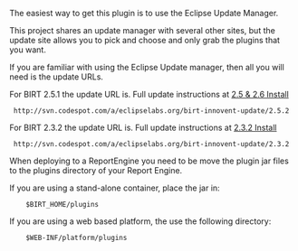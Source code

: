 The easiest way to get this plugin is to use the Eclipse Update Manager.

This project shares an update manager with several other sites, but the update site allows
you to pick and choose and only grab the plugins that you want.

If you are familiar with using the Eclipse Update manager, then all you will need is the update URLs.

For BIRT 2.5.1 the update URL is.  Full update instructions at [2.5 & 2.6 Install](http://code.google.com/a/eclipselabs.org/p/birt-innovent-update/wiki/install_251)
```
 http://svn.codespot.com/a/eclipselabs.org/birt-innovent-update/2.5.2
```

For BIRT 2.3.2 the update URL is.  Full update instructions at [2.3.2 Install](http://code.google.com/a/eclipselabs.org/p/birt-innovent-update/wiki/install_232)
```
 http://svn.codespot.com/a/eclipselabs.org/birt-innovent-update/2.3.2
```

When deploying to a ReportEngine you need to be move the plugin jar files to the
plugins directory of your Report Engine.

If you are using a stand-alone container, place the jar in:
```
	$BIRT_HOME/plugins
```
If you are using a web based platform, the use the following directory:
```
	$WEB-INF/platform/plugins
```


